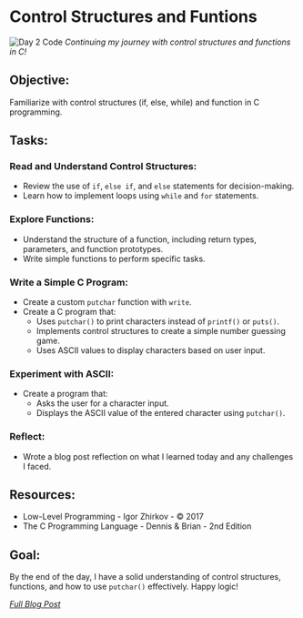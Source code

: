 # Control Structures and Funtions
![Day 2 Code](https://imgur.com/qibU7Sk.jpg)
*Continuing my journey with control structures and functions in C!*

## Objective:
Familiarize with control structures (if, else, while) and function in C programming.

## Tasks:

### Read and Understand Control Structures:
  * Review the use of `if`, `else if`, and `else` statements for decision-making.
  * Learn how to implement loops using `while` and `for` statements.

### Explore Functions:
  * Understand the structure of a function, including return types, parameters, and function prototypes.
  * Write simple functions to perform specific tasks.

### Write a Simple C Program:
  * Create a custom `putchar` function with `write`.
  * Create a C program that:
    - Uses `putchar()` to print characters instead of `printf()` or `puts()`.
    - Implements control structures to create a simple number guessing game.
    - Uses ASCII values to display characters based on user input.

### Experiment with ASCII:
  * Create a program that:
    - Asks the user for a character input.
    - Displays the ASCII value of the entered character using `putchar()`.

### Reflect:
  * Wrote a blog post reflection on what I learned today and any challenges I faced.

## Resources:
  - Low-Level Programming - Igor Zhirkov - © 2017
  - The C Programming Language - Dennis & Brian - 2nd Edition

## Goal:
By the end of the day, I have a solid understanding of control structures, functions, and how to use `putchar()` effectively. Happy logic!

*[Full Blog Post](https://blog.sinamathew.tech/series/100days-of-low-level/c-control-structures-and-functions)*

